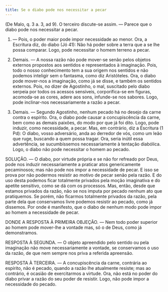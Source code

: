 ```yaml
---
title: Se o diabo pode nos necessitar a pecar
---
```


(De Malo, q. 3 a. 3, ad 9).
  O terceiro discute-se assim. — Parece que o diabo pode nos necessitar a pecar.  

1. — Pois, o poder maior pode impor necessidade ao menor. Ora, a Escritura diz, do diabo (Jó 41): Não há poder sobre a terra que a se lhe possa comparar. Logo, pode necessitar o homem terreno a pecar.  

2. Demais. — A nossa razão não pode mover-se senão pelos objetos externos propostos aos sentidos e representados à imaginação. Pois, todo o nosso conhecimento tem a sua origem nos sentidos e não podemos inteligir sem o fantasma, como diz Aristóteles. Ora, o diabo pode mover-nos a imaginação, como já se disse, e também os sentidos externos. Pois, no dizer de Agostinho, o mal, suscitado pelo diabo serpeia por todos os acessos sensíveis, corporifica-se em figuras, acomoda-se as cores, adere aos sons, infunde-se nos sabores. Logo, pode inclinar-nos necessariamente a razão a pecar.  

3. Demais. — Segundo Agostinho, nenhum pecado há no desejo da carne contra o espírito. Ora, o diabo pode causar a concupiscência da carne, bem como as demais paixões, do modo por que já foi dito. Logo, pode induzir, como necessidade, a pecar.  Mas, em contrário, diz a Escritura (1 Pd): O diabo, vosso adversário, anda ao derredor de vós, como um leão que ruge, buscando a quem possa tragar. Ora, seria inútil essa advertência, se sucumbíssemos necessariamente à tentação diabólica. Logo, o diabo não pode necessitar o homem ao pecado.  

SOLUÇÃO. — O diabo, por virtude própria e se não for refreado por Deus, pode nos induzir necessariamente a praticar atos genericamente pecaminosos; mas não pode nos impor a necessidade de pecar. E isso se prova por não podermos resistir ao motivo de pecar senão pela razão. E do uso desta podemos ficar totalmente privados pela moção imaginativa e do apetite sensitivo, como se dá com os processos. Mas, então, desde que estamos privados da razão, não se nos imputa por pecado nenhum ato que pratiquemos. Se porém, não ficarmos totalmente privados da razão, pela parte dela que conservamos livre podemos resistir ao pecado, como já dissemos. Por onde é manifesto, que o diabo de nenhum modo pode impor ao homem a necessidade de pecar.  

DONDE A RESPOSTA À PRIMEIRA OBJEÇÃO. — Nem todo poder superior ao homem pode mover-lhe a vontade mas, só o de Deus, como já demonstramos.  

RESPOSTA À SEGUNDA. — O objeto apreendido pelo sentido ou pela imaginação não move necessariamente a vontade, se conservamos o uso da razão, de que nem sempre nos priva a referida apreensão.  

RESPOSTA À TERCEIRA. — A concupiscência da carne, contrária ao espírito, não é pecado, quando a razão lhe atualmente resiste; mas ao contrário, é ocasião de exercitarmos a virtude. Ora, não está no poder do diabo privar a razão do seu poder de resistir. Logo, não pode impor a necessidade do pecado.